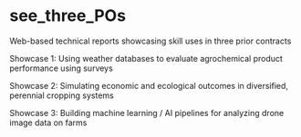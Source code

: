 # see_three_POs
Web-based technical reports showcasing skill uses in three prior contracts

Showcase 1: Using weather databases to evaluate agrochemical product performance using surveys

Showcase 2: Simulating economic and ecological outcomes in diversified, perennial cropping systems

Showcase 3: Building machine learning / AI pipelines for analyzing drone image data on farms


